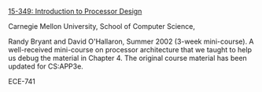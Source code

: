 [15-349: Introduction to Processor Design](http://www.cs.cmu.edu/afs/cs/academic/class/15349-s02/3e/www/)

Carnegie Mellon University, School of Computer Science,

Randy Bryant and David O'Hallaron, Summer 2002 (3-week mini-course).
A well-received mini-course on processor architecture that we taught to help us debug the material in Chapter 4.
The original course material has been updated for CS:APP3e.

ECE-741